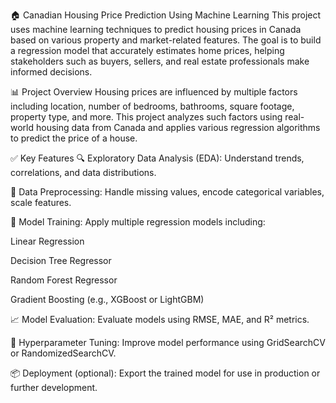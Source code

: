 🏠 Canadian Housing Price Prediction Using Machine Learning
This project uses machine learning techniques to predict housing prices in Canada based on various property and market-related features. The goal is to build a regression model that accurately estimates home prices, helping stakeholders such as buyers, sellers, and real estate professionals make informed decisions.

📊 Project Overview
Housing prices are influenced by multiple factors including location, number of bedrooms, bathrooms, square footage, property type, and more. This project analyzes such factors using real-world housing data from Canada and applies various regression algorithms to predict the price of a house.

✅ Key Features
🔍 Exploratory Data Analysis (EDA): Understand trends, correlations, and data distributions.

🧼 Data Preprocessing: Handle missing values, encode categorical variables, scale features.

🧠 Model Training: Apply multiple regression models including:

Linear Regression

Decision Tree Regressor

Random Forest Regressor

Gradient Boosting (e.g., XGBoost or LightGBM)

📈 Model Evaluation: Evaluate models using RMSE, MAE, and R² metrics.

🚀 Hyperparameter Tuning: Improve model performance using GridSearchCV or RandomizedSearchCV.

📦 Deployment (optional): Export the trained model for use in production or further development.
